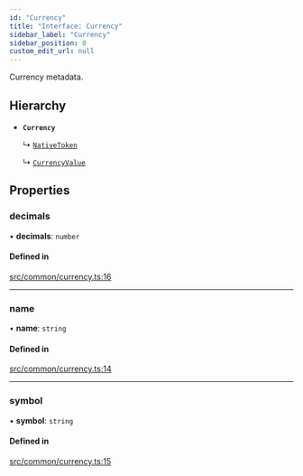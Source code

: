 ```yaml
---
id: "Currency"
title: "Interface: Currency"
sidebar_label: "Currency"
sidebar_position: 0
custom_edit_url: null
---
```


Currency metadata.

## Hierarchy

- **`Currency`**

  ↳ [`NativeToken`](NativeToken)

  ↳ [`CurrencyValue`](CurrencyValue)

## Properties

### decimals

• **decimals**: `number`

#### Defined in

[src/common/currency.ts:16](https://github.com/PrasoonPratham/nftlabs-sdk-ts/blob/68c3596/src/common/currency.ts#L16)

---

### name

• **name**: `string`

#### Defined in

[src/common/currency.ts:14](https://github.com/PrasoonPratham/nftlabs-sdk-ts/blob/68c3596/src/common/currency.ts#L14)

---

### symbol

• **symbol**: `string`

#### Defined in

[src/common/currency.ts:15](https://github.com/PrasoonPratham/nftlabs-sdk-ts/blob/68c3596/src/common/currency.ts#L15)

